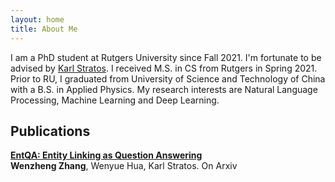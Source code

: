 ```yaml
---
layout: home
title: About Me
---
```


I am a PhD student at Rutgers University since Fall 2021. I'm fortunate to be advised by [Karl Stratos](http://karlstratos.com/). I received M.S. in CS from Rutgers in Spring 2021. Prior to RU, I graduated from University of Science and Technology of China with a B.S. in Applied Physics.  My research interests are  Natural Language Processing, Machine Learning and Deep Learning. 

## Publications
**[EntQA: Entity Linking as Question Answering](https://arxiv.org/pdf/2110.02369.pdf)**  
**Wenzheng Zhang**, Wenyue Hua, Karl Stratos. On Arxiv



